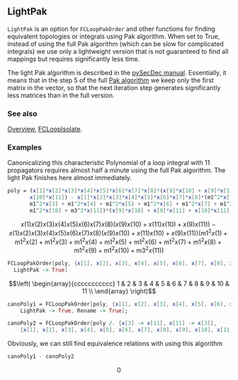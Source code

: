 ## LightPak

`LightPak` is an option for `FCLoopPakOrder` and other functions for finding equivalent topologies or integrals using Pak algorithm. When set to True, instead of using the full Pak algorithm (which can be slow for complicated integrals) we use only a lightweight version that is not guaranteed to find all mappings but requires significantly less time.

The light Pak algorithm is described in the [pySecDec manual](https://secdec.readthedocs.io/en/stable/full_reference.html). Essentially, it means that in the step 5 of the full [Pak algorithm](https://arxiv.org/pdf/1111.0868.pdf) we keep only the first matrix in the vector, so that the next iteration step generates significantly less matrices than in the full version.

### See also

[Overview](Extra/FeynCalc.md), [FCLoopIsolate](FCLoopPakOrder.md).

### Examples

Canonicalizing this characteristic Polynomial of a loop integral with 11 propagators requires almost half
a minute using the full Pak algorithm. The light Pak finishes here almost immediately.

```mathematica
poly = (x[1]*x[2]*x[3]*x[4]*x[5]*x[6]*x[7]*x[8]*(x[9]*x[10] + x[9]*x[11] + 
       x[10]*x[11]) - x[1]*x[2]*x[3]*x[4]*x[5]*x[6]*x[7]*x[8]*(m1^2*x[1] + m1^2*x[2] + 
       m1^2*x[3] + m1^2*x[4] + m1^2*x[5] + m1^2*x[6] + m1^2*x[7] + m1^2*x[8] + m1^2*x[9] + 
       m1^2*x[10] + m3^2*x[11])*(x[9]*x[10] + x[9]*x[11] + x[10]*x[11]))
```

$$x(1) x(2) x(3) x(4) x(5) x(6) x(7) x(8) (x(9) x(10)+x(11) x(10)+x(9) x(11))-x(1) x(2) x(3) x(4) x(5) x(6) x(7) x(8) (x(9) x(10)+x(11) x(10)+x(9) x(11)) \left(\text{m1}^2 x(1)+\text{m1}^2 x(2)+\text{m1}^2 x(3)+\text{m1}^2 x(4)+\text{m1}^2 x(5)+\text{m1}^2 x(6)+\text{m1}^2 x(7)+\text{m1}^2 x(8)+\text{m1}^2 x(9)+\text{m1}^2 x(10)+\text{m3}^2 x(11)\right)$$

```mathematica
FCLoopPakOrder[poly, {x[1], x[2], x[3], x[4], x[5], x[6], x[7], x[8], x[9], x[10], x[11]}, 
  LightPak -> True]
```

$$\left(
\begin{array}{ccccccccccc}
 1 & 2 & 3 & 4 & 5 & 6 & 7 & 8 & 9 & 10 & 11 \\
\end{array}
\right)$$

```mathematica
canoPoly1 = FCLoopPakOrder[poly, {x[1], x[2], x[3], x[4], x[5], x[6], x[7], x[8], x[9], x[10],x[11]}, 
    LightPak -> True, Rename -> True];
```

```mathematica
canoPoly2 = FCLoopPakOrder[poly /. {x[3] -> x[11], x[11] -> x[3]}, 
    {x[1], x[2], x[3], x[4], x[5], x[6], x[7], x[8], x[9], x[10], x[11]}, LightPak -> True, Rename -> True];
```

Obviously, we can still find equivalence relations with using this algorithm

```mathematica
canoPoly1 - canoPoly2
```

$$0$$